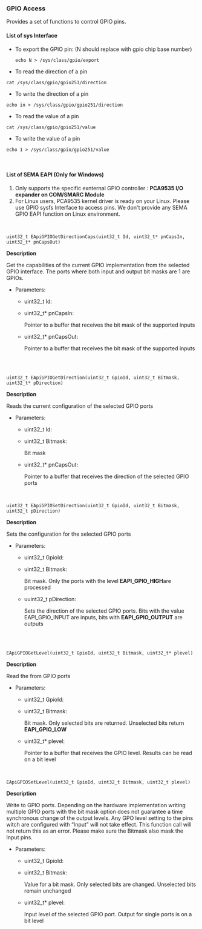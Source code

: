 
### GPIO Access

Provides a set of functions to control GPIO pins.



#### List of sys Interface

* To export the GPIO pin: (N should replace with gpio chip base number)

  ```
  echo N > /sys/class/gpio/export
  ```

* To read the direction of a pin

 ```
cat /sys/class/gpio/gpio251/direction
 ```

* To write the direction of a pin

 ```
echo in > /sys/class/gpio/gpio251/direction
 ```

* To read the value of a pin

 ```
cat /sys/class/gpio/gpio251/value
 ```

* To write the value of a pin

 ```
echo 1 > /sys/class/gpio/gpio251/value
 ```



<br />



#### List of SEMA EAPI (Only for Windows)

1. Only supports the specific exnternal GPIO controller : **PCA9535 I/O expander on COM/SMARC Module**
2. For Linux users, PCA9535 kernel driver is ready on your Linux. Please use GPIO sysfs Interface to access pins. We don't provide any SEMA GPIO EAPI function on Linux environment.

<br /> 


```
uint32_t EApiGPIOGetDirectionCaps(uint32_t Id, uint32_t* pnCapsIn, uint32_t* pnCapsOut)
```

**Description**

Get the capabilities of the current GPIO implementation from the selected GPIO interface. The ports where both input and output bit masks are 1 are GPIOs.

* Parameters:

  * uint32_t Id:

  * uint32_t* pnCapsIn:

    Pointer to a buffer that receives the bit mask of the supported inputs

  * uint32_t* pnCapsOut:

    Pointer to a buffer that receives the bit mask of the supported inputs




<br />
<br />


```
uint32_t EApiGPIOGetDirection(uint32_t GpioId, uint32_t Bitmask, uint32_t* pDirection)
```

**Description**

Reads the current configuration of the selected GPIO ports

* Parameters:

  * uint32_t Id:

  * uint32_t Bitmask:

    Bit mask

  * uint32_t* pnCapsOut:

    Pointer to a buffer that receives the direction of the selected GPIO ports



<br /> 


```
uint32_t EApiGPIOSetDirection(uint32_t GpioId, uint32_t Bitmask, uint32_t pDirection)
```

**Description**

Sets the configuration for the selected GPIO ports

* Parameters:

  * uint32_t GpioId:

  * uint32_t Bitmask:

    Bit mask. Only the ports with the level **EAPI_GPIO_HIGH**are processed

  * uuint32_t pDirection:

    Sets the direction of the selected GPIO ports. Bits with the value EAPI_GPIO_INPUT are inputs, 		bits with **EAPI_GPIO_OUTPUT** are outputs



<br />
<br />



```
EApiGPIOGetLevel(uint32_t GpioId, uint32_t Bitmask, uint32_t* plevel)
```

**Description**

Read the from GPIO ports

* Parameters:

  * uint32_t GpioId:

  * uint32_t Bitmask:

    Bit mask. Only selected bits are returned. Unselected bits return **EAPI_GPIO_LOW**

  * uint32_t* plevel:

    Pointer to a buffer that receives the GPIO level. Results can be read on a bit level



<br /> 



```
EApiGPIOSetLevel(uint32_t GpioId, uint32_t Bitmask, uint32_t plevel)
```

**Description**

Write to GPIO ports. Depending on the hardware implementation writing multiple GPIO ports with the bit mask option does not guarantee a time synchronous change of the output levels. Any GPO level setting to the pins witch are configured with “Input” will not take effect. This function call will not return this as an error. Please make sure the Bitmask also mask the Input pins.

* Parameters:

  * uint32_t GpioId:

  * uint32_t Bitmask:

    Value for a bit mask. Only selected bits are changed. Unselected bits remain unchanged

  * uint32_t* plevel:

    Input level of the selected GPIO port. Output for single ports is on a bit level
